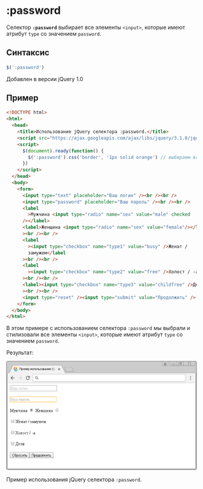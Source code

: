 # :password

Селектор **`:password`** выбирает все элементы `<input>`, которые имеют атрибут `type` со значением `password`.

## Синтаксис

```js
$(':password')
```

Добавлен в версии jQuery 1.0

## Пример

```html
<!DOCTYPE html>
<html>
  <head>
    <title>Использование jQuery селектора :password.</title>
    <script src="https://ajax.googleapis.com/ajax/libs/jquery/3.1.0/jquery.min.js"></script>
    <script>
      $(document).ready(function() {
        $(':password').css('border', '1px solid orange') // выбираем все элементы <input>, которые имеют атрибут type со значением password
      })
    </script>
  </head>
  <body>
    <form>
      <input type="text" placeholder="Ваш логин" /><br /><br />
      <input type="password" placeholder="Ваш пароль" /><br /><br />
      <label
        >Мужчина <input type="radio" name="sex" value="male" checked
      /></label>
      <label>Женщина <input type="radio" name="sex" value="female"/></label
      ><br /><br />
      <label
        ><input type="checkbox" name="type1" value="busy" />Женат /
        замужем</label
      ><br /><br />
      <label
        ><input type="checkbox" name="type2" value="free" />Холост / -а</label
      ><br /><br />
      <label><input type="checkbox" name="type3" value="childfree" />Дети</label
      ><br /><br />
      <input type="reset" /><input type="submit" value="Продолжить" />
    </form>
  </body>
</html>
```

В этом примере с использованием селектора `:password` мы выбрали и стилизовали все элементы `<input>`, которые имеют атрибут `type` со значением `password`.

Результат:

![Пример использования jQuery селектора :password](947.png)

Пример использования jQuery селектора `:password`.
